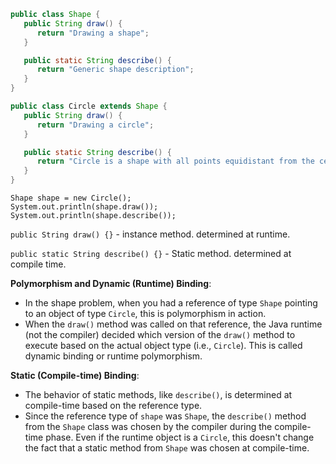 
```Java
public class Shape {
   public String draw() {
      return "Drawing a shape";
   }

   public static String describe() {
      return "Generic shape description";
   }
}

public class Circle extends Shape {
   public String draw() {
      return "Drawing a circle";
   }

   public static String describe() {
      return "Circle is a shape with all points equidistant from the center";
   }
}
```

```
Shape shape = new Circle();
System.out.println(shape.draw());
System.out.println(shape.describe());
```

`public String draw() {}` - instance method. determined at runtime. 

`public static String describe() {}` - Static method. determined at compile time. 

**Polymorphism and Dynamic (Runtime) Binding**:

- In the shape problem, when you had a reference of type `Shape` pointing to an object of type `Circle`, this is polymorphism in action.
- When the `draw()` method was called on that reference, the Java runtime (not the compiler) decided which version of the `draw()` method to execute based on the actual object type (i.e., `Circle`). This is called dynamic binding or runtime polymorphism.


**Static (Compile-time) Binding**:

- The behavior of static methods, like `describe()`, is determined at compile-time based on the reference type.
- Since the reference type of `shape` was `Shape`, the `describe()` method from the `Shape` class was chosen by the compiler during the compile-time phase. Even if the runtime object is a `Circle`, this doesn't change the fact that a static method from `Shape` was chosen at compile-time.
